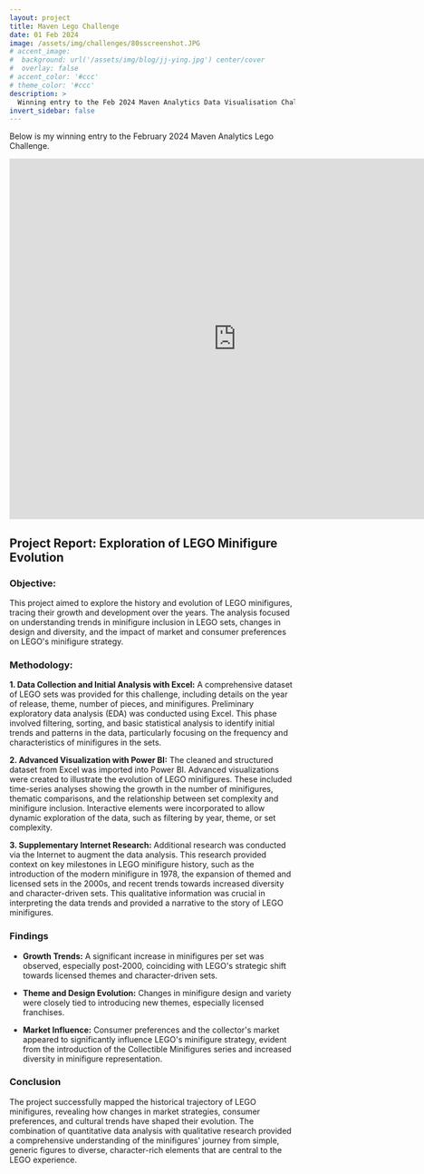 ```yaml
---
layout: project
title: Maven Lego Challenge
date: 01 Feb 2024
image: /assets/img/challenges/80sscreenshot.JPG
# accent_image: 
#  background: url('/assets/img/blog/jj-ying.jpg') center/cover
#  overlay: false
# accent_color: '#ccc'
# theme_color: '#ccc'
description: >
  Winning entry to the Feb 2024 Maven Analytics Data Visualisation Challenge.
invert_sidebar: false
---
```


Below is my winning entry to the February 2024 Maven Analytics Lego Challenge.

<iframe title="Maven Analytics Lego Challenge FINAL5" width="800" height="636" src="https://app.powerbi.com/view?r=eyJrIjoiZTY1OTBkZjAtYjRiNC00YTk2LWFhYjctMmY5ZWY3M2E2Y2I4IiwidCI6IjRlNDc4YWIwLWFjYWUtNGRiNS1hYjA4LTQ0ZjdlOTliNDc1MiJ9" frameborder="0" allowFullScreen="true"></iframe>


## Project Report: Exploration of LEGO Minifigure Evolution

### Objective:

This project aimed to explore the history and evolution of LEGO minifigures, tracing their growth and development over the years. The analysis focused on understanding trends in minifigure inclusion in LEGO sets, changes in design and diversity, and the impact of market and consumer preferences on LEGO's minifigure strategy.

### Methodology:

**1. Data Collection and Initial Analysis with Excel:**
A comprehensive dataset of LEGO sets was provided for this challenge, including details on the year of release, theme, number of pieces, and minifigures.
Preliminary exploratory data analysis (EDA) was conducted using Excel. This phase involved filtering, sorting, and basic statistical analysis to identify initial trends and patterns in the data, particularly focusing on the frequency and characteristics of minifigures in the sets.

**2. Advanced Visualization with Power BI:**
The cleaned and structured dataset from Excel was imported into Power BI.
Advanced visualizations were created to illustrate the evolution of LEGO minifigures. These included time-series analyses showing the growth in the number of minifigures, thematic comparisons, and the relationship between set complexity and minifigure inclusion.
Interactive elements were incorporated to allow dynamic exploration of the data, such as filtering by year, theme, or set complexity.

**3. Supplementary Internet Research:**
Additional research was conducted via the Internet to augment the data analysis. This research provided context on key milestones in LEGO minifigure history, such as the introduction of the modern minifigure in 1978, the expansion of themed and licensed sets in the 2000s, and recent trends towards increased diversity and character-driven sets.
This qualitative information was crucial in interpreting the data trends and provided a narrative to the story of LEGO minifigures.

### Findings

* **Growth Trends:** A significant increase in minifigures per set was observed, especially post-2000, coinciding with LEGO's strategic shift towards licensed themes and character-driven sets.

* **Theme and Design Evolution:** Changes in minifigure design and variety were closely tied to introducing new themes, especially licensed franchises.

* **Market Influence:** Consumer preferences and the collector's market appeared to significantly influence LEGO's minifigure strategy, evident from the introduction of the Collectible Minifigures series and increased diversity in minifigure representation.

### Conclusion

The project successfully mapped the historical trajectory of LEGO minifigures, revealing how changes in market strategies, consumer preferences, and cultural trends have shaped their evolution. The combination of quantitative data analysis with qualitative research provided a comprehensive understanding of the minifigures' journey from simple, generic figures to diverse, character-rich elements that are central to the LEGO experience.
